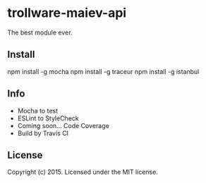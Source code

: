 # trollware-maiev-api 

The best module ever.

## Install

npm install -g mocha
npm install -g traceur
npm install -g istanbul

## Info

* Mocha to test
* ESLint to StyleCheck
* Coming soon... Code Coverage
* Build by Travis CI

## License

Copyright (c) 2015. Licensed under the MIT license.

[npm-url]: https://npmjs.org/package/trollware-maiev-api
[npm-image]: https://badge.fury.io/js/trollware-maiev-api.svg
[travis-url]: https://travis-ci.org/user/trollware-maiev-api
[travis-image]: https://travis-ci.org/user/trollware-maiev-api.svg?branch=master
[daviddm-url]: https://david-dm.org/user/trollware-maiev-api.svg?theme=shields.io
[daviddm-image]: https://david-dm.org/user/trollware-maiev-api
[coveralls-url]: https://coveralls.io/r/user/trollware-maiev-api
[coveralls-image]: https://coveralls.io/repos/user/trollware-maiev-api/badge.png
